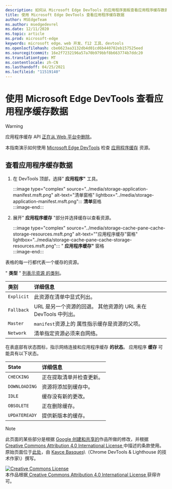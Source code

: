 ```yaml
---
description: 如何从 Microsoft Edge DevTools 的应用程序面板查看应用程序缓存数据。
title: 使用 Microsoft Edge DevTools 查看应用程序缓存数据
author: MSEdgeTeam
ms.author: msedgedevrel
ms.date: 12/11/2020
ms.topic: article
ms.prod: microsoft-edge
keywords: microsoft edge、web 开发、f12 工具、devtools
ms.openlocfilehash: cbe6623aa3132db4d01cd6b440702eb157525eed
ms.sourcegitcommit: 16e2f7232196a57a70b979bbf8b663774b7ddc20
ms.translationtype: MT
ms.contentlocale: zh-CN
ms.lasthandoff: 04/25/2021
ms.locfileid: "11519140"
---
```

<!-- Copyright Kayce Basques 

   Licensed under the Apache License, Version 2.0 (the "License");
   you may not use this file except in compliance with the License.
   You may obtain a copy of the License at

       https://www.apache.org/licenses/LICENSE-2.0

   Unless required by applicable law or agreed to in writing, software
   distributed under the License is distributed on an "AS IS" BASIS,
   WITHOUT WARRANTIES OR CONDITIONS OF ANY KIND, either express or implied.
   See the License for the specific language governing permissions and
   limitations under the License.  -->  

# <a name="view-application-cache-data-with-microsoft-edge-devtools"></a>使用 Microsoft Edge DevTools 查看应用程序缓存数据  

> [!WARNING]
> 应用程序缓存 API [正在从 Web 平台中删除][HTMLStandardOfflineWebApplications]。  

本指南演示如何使用 [Microsoft Edge DevTools][MicrosoftEdgeDevTools] 检查 [应用程序缓存][MDNWebAPIsWindowApplicationCache] 资源。  

## <a name="view-application-cache-data"></a>查看应用程序缓存数据  

1.  在 DevTools 顶部，选择" **应用程序"** 工具。  
    
    :::image type="complex" source="../media/storage-application-manifest.msft.png" alt-text="清单窗格" lightbox="../media/storage-application-manifest.msft.png":::
       **清单**窗格  
    :::image-end:::  

1.  展开" **应用程序缓存** "部分并选择缓存以查看资源。  
    
    :::image type="complex" source="../media/storage-cache-pane-cache-storage-resources.msft.png" alt-text=""应用程序缓存"窗格" lightbox="../media/storage-cache-pane-cache-storage-resources.msft.png":::
       " **应用程序缓存"** 窗格  
    :::image-end:::  

表格的每一行都代表一个缓存的资源。  

" **类型** " [列表示资源 的类别][MDNHTMLResourcesInAnApplicationCache]。  

| 类别 | 详细信息 |  
|:--- |:--- |  
| `Explicit` | 此资源在清单中显式列出。 |  
| `Fallback` | URL 是另一个资源的回退。  其他资源的 URL 未在 DevTools 中列出。 |  
| `Master` | `manifest`资源上的 属性指示缓存是资源的父项。 |  
| `Network` | 清单指定资源必须来自网络。 |  

<!--todo:  replace "Master" phrasing if possible.  -->  

在表底部有状态图标，指示网络连接和应用程序缓存 **的状态**。  应用程序 **缓存** 可能具有以下状态。  

| State | 详细信息 |  
|:--- |:--- |  
| `CHECKING` | 正在提取清单并检查更新。 |  
| `DOWNLOADING` | 资源将添加到缓存中。 |  
| `IDLE` | 缓存没有新的更改。 |  
| `OBSOLETE` | 正在删除缓存。 |  
| `UPDATEREADY` |  提供新版本的缓存。 |  

<!-- links -->  

[MicrosoftEdgeDevTools]: ../../devtools-guide-chromium/index.md "Microsoft Edge (Chromium) 开发人员工具 | Microsoft Docs"  

[HTMLStandardOfflineWebApplications]: https://html.spec.whatwg.org/multipage/offline.html#offline "脱机 Web 应用程序 - HTML Standard"  

[MDNHTMLResourcesInAnApplicationCache]: https://developer.mozilla.org/docs/Web/HTML/Using_the_application_cache#Resources_in_an_application_cache "应用程序缓存缓存中的|MDN"  
[MDNWebAPIsWindowApplicationCache]: https://developer.mozilla.org/docs/Web/API/Window/applicationCache "Window.applicationCache - Web API |MDN"  

> [!NOTE]
> 此页面的某些部分是根据 [Google 创建和共享的][GoogleSitePolicies]作品所做的修改，并根据[ Creative Commons Attribution 4.0 International License ][CCA4IL]中描述的条款使用。  
> 原始页面位于[此处](https://developers.google.com/web/tools/chrome-devtools/storage/applicationcache)，由 [Kayce Basques][KayceBasques]\（Chrome DevTools \& Lighthouse 的技术作家\）撰写。  

[![Creative Commons License][CCby4Image]][CCA4IL]  
本作品根据[ Creative Commons Attribution 4.0 International License ][CCA4IL]获得许可。  

[CCA4IL]: https://creativecommons.org/licenses/by/4.0  
[CCby4Image]: https://i.creativecommons.org/l/by/4.0/88x31.png  
[GoogleSitePolicies]: https://developers.google.com/terms/site-policies  
[KayceBasques]: https://developers.google.com/web/resources/contributors/kaycebasques  
